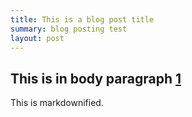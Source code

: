 ```yaml
---
title: This is a blog post title
summary: blog posting test
layout: post
---
```


## This is in body paragraph [1]
This is markdownified.

[1]: http://markdowntest.testurl